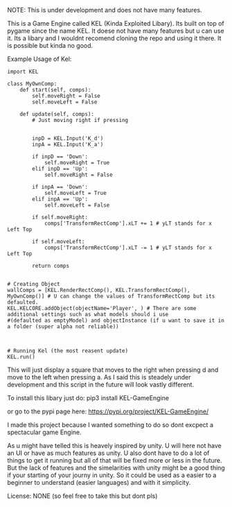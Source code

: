 NOTE: This is under development and does not have many features.


This is a Game Engine called KEL (Kinda Exploited Libary). Its built on top of pygame since the name KEL. It doese not have many features but u can use it.
Its a libary and I wouldnt recomend cloning the repo and using it there. It is possible but kinda no good.

Example Usage of Kel:
    
    import KEL
    
    class MyOwnComp:
        def start(self, comps):
            self.moveRight = False
            self.moveLeft = False

        def update(self, comps):
            # Just moving right if pressing 


            inpD = KEL.Input('K_d')
            inpA = KEL.Input('K_a')

            if inpD == 'Down':
                self.moveRight = True
            elif inpD == 'Up':
                self.moveRight = False

            if inpA == 'Down':
                self.moveLeft = True
            elif inpA == 'Up':
                self.moveLeft = False

            if self.moveRight:
                comps['TransformRectComp'].xLT += 1 # yLT stands for x Left Top

            if self.moveLeft:
                comps['TransformRectComp'].xLT -= 1 # yLT stands for x Left Top

            return comps

    
    # Creating Object
    wallComps = [KEL.RenderRectComp(), KEL.TransformRectComp(), MyOwnComp()] # U can change the values of TransformRectComp but its defaulted.
    KEL.KELCORE.addObject(objectName='Player', ) # There are some additional settings such as what models should i use
    #(defaulted as emptyModel) and objectInstance (if u want to save it in a folder (super alpha not reliable))
    


    # Running Kel (the most reasent update)
    KEL.run()


This will just display a square that moves to the right when pressing d and move to the left when pressing a.
As I said this is steadely under development and this script in the future will look vastly different.

To install this libary just do:
pip3 install KEL-GameEngine

or go to the pypi page here: https://pypi.org/project/KEL-GameEngine/


I made this project because I wanted something to do so dont excpect a spectacular game Engine.

As u might have telled this is heavely inspired by unity. U will here not have an UI or have as much features as unity.
U also dont have to do a lot of things to get it running but all of that will be fixed more or less in the future. 
But the lack of features and the simelarities with unity might be a good thing if your starting of your journy in unity.
So it could be used as a easier to a beginner to understand (easier languages) and with it simplicity.



License: NONE (so feel free to take this but dont pls)
